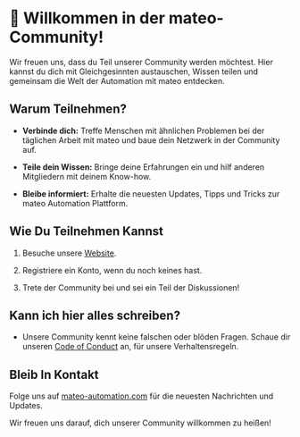 # 🎊 Willkommen in der mateo-Community!

Wir freuen uns, dass du Teil unserer Community werden möchtest. Hier kannst du dich mit Gleichgesinnten austauschen, Wissen teilen und gemeinsam die Welt der Automation mit mateo entdecken.

## Warum Teilnehmen?

- **Verbinde dich:** Treffe Menschen mit ähnlichen Problemen bei der täglichen Arbeit mit mateo und baue dein Netzwerk in der Community auf.

- **Teile dein Wissen:** Bringe deine Erfahrungen ein und hilf anderen Mitgliedern mit deinem Know-how.

- **Bleibe informiert:** Erhalte die neuesten Updates, Tipps und Tricks zur mateo Automation Plattform.

## Wie Du Teilnehmen Kannst

1. Besuche unsere [Website](https://www.github.com/community).

2. Registriere ein Konto, wenn du noch keines hast.

3. Trete der Community bei und sei ein Teil der Diskussionen!

## Kann ich hier alles schreiben?

- Unsere Community kennt keine falschen oder blöden Fragen. Schaue dir unseren [Code of Conduct](CODE_OF_CONDUCT.md) an, für unsere Verhaltensregeln.

## Bleib In Kontakt

Folge uns auf [mateo-automation.com](https://www.mateo-automation.com/blog) für die neuesten Nachrichten und Updates.

Wir freuen uns darauf, dich unserer Community willkommen zu heißen!
